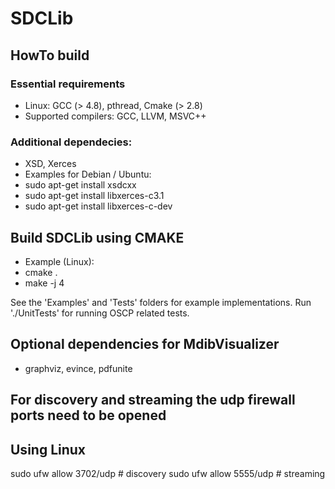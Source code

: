 # SDCLib

## HowTo build

### Essential requirements
- Linux: GCC (> 4.8), pthread, Cmake (> 2.8)
- Supported compilers: GCC, LLVM, MSVC++

### Additional dependecies: 
- XSD, Xerces
- Examples for Debian / Ubuntu:
 - sudo apt-get install xsdcxx
 - sudo apt-get install libxerces-c3.1
 - sudo apt-get install libxerces-c-dev

## Build SDCLib using CMAKE
- Example (Linux):
 - cmake .
 - make -j 4

See the 'Examples' and 'Tests' folders for example implementations.
Run './UnitTests' for running  OSCP related tests.

## Optional dependencies for MdibVisualizer 
- graphviz, evince, pdfunite

## For discovery and streaming the udp firewall ports need to be opened
## Using Linux
sudo ufw allow 3702/udp # discovery
sudo ufw allow 5555/udp # streaming

